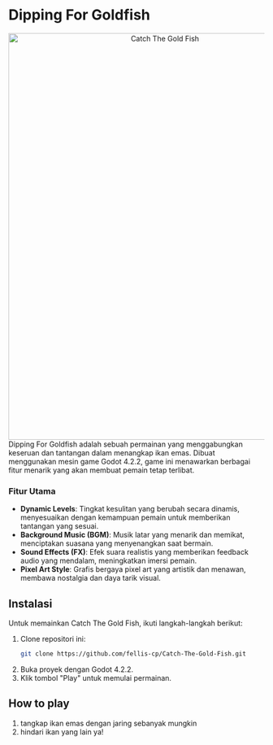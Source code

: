 # Dipping For Goldfish
<div align="center" width=>
  <img src="https://github.com/fellis-cp/Catch-The-Gold-Fish/assets/60042724/9646b8aa-eee6-407f-80b7-d26804c5f01e" alt="Catch The Gold Fish" width="600" height="800">
</div
## Deskripsi Game

Dipping For Goldfish adalah sebuah permainan yang menggabungkan keseruan dan tantangan dalam menangkap ikan emas. Dibuat menggunakan mesin game Godot 4.2.2, game ini menawarkan berbagai fitur menarik yang akan membuat pemain tetap terlibat.

### Fitur Utama

- **Dynamic Levels**: Tingkat kesulitan yang berubah secara dinamis, menyesuaikan dengan kemampuan pemain untuk memberikan tantangan yang sesuai.
- **Background Music (BGM)**: Musik latar yang menarik dan memikat, menciptakan suasana yang menyenangkan saat bermain.
- **Sound Effects (FX)**: Efek suara realistis yang memberikan feedback audio yang mendalam, meningkatkan imersi pemain.
- **Pixel Art Style**: Grafis bergaya pixel art yang artistik dan menawan, membawa nostalgia dan daya tarik visual.

## Instalasi

Untuk memainkan Catch The Gold Fish, ikuti langkah-langkah berikut:

1. Clone repositori ini:
   ```bash
   git clone https://github.com/fellis-cp/Catch-The-Gold-Fish.git
2. Buka proyek dengan Godot 4.2.2.
3. Klik tombol "Play" untuk memulai permainan.

## How to play 
1. tangkap ikan emas dengan jaring sebanyak mungkin
2. hindari ikan yang lain ya!
